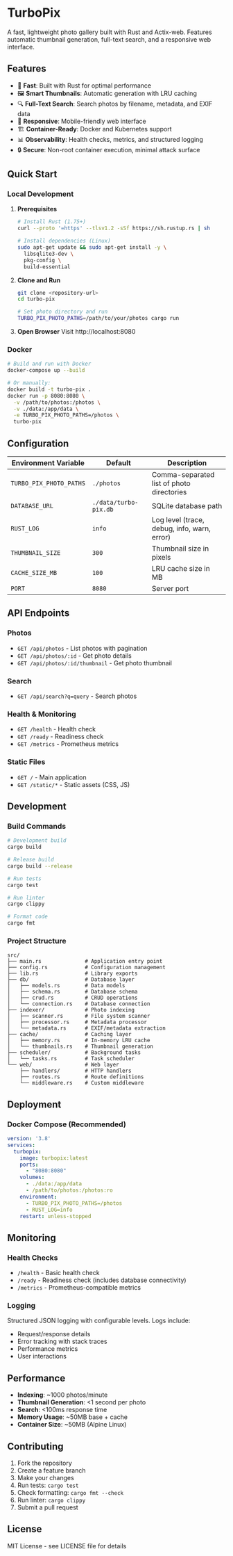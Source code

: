 # TurboPix

A fast, lightweight photo gallery built with Rust and Actix-web. Features automatic thumbnail generation, full-text search, and a responsive web interface.

## Features

- 🚀 **Fast**: Built with Rust for optimal performance
- 🖼️ **Smart Thumbnails**: Automatic generation with LRU caching
- 🔍 **Full-Text Search**: Search photos by filename, metadata, and EXIF data
- 📱 **Responsive**: Mobile-friendly web interface
- 🏗️ **Container-Ready**: Docker and Kubernetes support
- 📊 **Observability**: Health checks, metrics, and structured logging
- 🔒 **Secure**: Non-root container execution, minimal attack surface

## Quick Start

### Local Development

1. **Prerequisites**
   ```bash
   # Install Rust (1.75+)
   curl --proto '=https' --tlsv1.2 -sSf https://sh.rustup.rs | sh

   # Install dependencies (Linux)
   sudo apt-get update && sudo apt-get install -y \
     libsqlite3-dev \
     pkg-config \
     build-essential
   ```

2. **Clone and Run**
   ```bash
   git clone <repository-url>
   cd turbo-pix

   # Set photo directory and run
   TURBO_PIX_PHOTO_PATHS=/path/to/your/photos cargo run
   ```

3. **Open Browser**
   Visit http://localhost:8080

### Docker

```bash
# Build and run with Docker
docker-compose up --build

# Or manually:
docker build -t turbo-pix .
docker run -p 8080:8080 \
  -v /path/to/photos:/photos \
  -v ./data:/app/data \
  -e TURBO_PIX_PHOTO_PATHS=/photos \
  turbo-pix
```

## Configuration

| Environment Variable | Default | Description |
|---------------------|---------|-------------|
| `TURBO_PIX_PHOTO_PATHS` | `./photos` | Comma-separated list of photo directories |
| `DATABASE_URL` | `./data/turbo-pix.db` | SQLite database path |
| `RUST_LOG` | `info` | Log level (trace, debug, info, warn, error) |
| `THUMBNAIL_SIZE` | `300` | Thumbnail size in pixels |
| `CACHE_SIZE_MB` | `100` | LRU cache size in MB |
| `PORT` | `8080` | Server port |

## API Endpoints

### Photos
- `GET /api/photos` - List photos with pagination
- `GET /api/photos/:id` - Get photo details
- `GET /api/photos/:id/thumbnail` - Get photo thumbnail

### Search
- `GET /api/search?q=query` - Search photos

### Health & Monitoring
- `GET /health` - Health check
- `GET /ready` - Readiness check
- `GET /metrics` - Prometheus metrics

### Static Files
- `GET /` - Main application
- `GET /static/*` - Static assets (CSS, JS)

## Development

### Build Commands
```bash
# Development build
cargo build

# Release build
cargo build --release

# Run tests
cargo test

# Run linter
cargo clippy

# Format code
cargo fmt
```

### Project Structure
```
src/
├── main.rs              # Application entry point
├── config.rs            # Configuration management
├── lib.rs               # Library exports
├── db/                  # Database layer
│   ├── models.rs        # Data models
│   ├── schema.rs        # Database schema
│   ├── crud.rs          # CRUD operations
│   └── connection.rs    # Database connection
├── indexer/             # Photo indexing
│   ├── scanner.rs       # File system scanner
│   ├── processor.rs     # Metadata processor
│   └── metadata.rs      # EXIF/metadata extraction
├── cache/               # Caching layer
│   ├── memory.rs        # In-memory LRU cache
│   └── thumbnails.rs    # Thumbnail generation
├── scheduler/           # Background tasks
│   └── tasks.rs         # Task scheduler
└── web/                 # Web layer
    ├── handlers/        # HTTP handlers
    ├── routes.rs        # Route definitions
    └── middleware.rs    # Custom middleware
```

## Deployment

### Docker Compose (Recommended)
```yaml
version: '3.8'
services:
  turbopix:
    image: turbopix:latest
    ports:
      - "8080:8080"
    volumes:
      - ./data:/app/data
      - /path/to/photos:/photos:ro
    environment:
      - TURBO_PIX_PHOTO_PATHS=/photos
      - RUST_LOG=info
    restart: unless-stopped
```

## Monitoring

### Health Checks
- `/health` - Basic health check
- `/ready` - Readiness check (includes database connectivity)
- `/metrics` - Prometheus-compatible metrics

### Logging
Structured JSON logging with configurable levels. Logs include:
- Request/response details
- Error tracking with stack traces
- Performance metrics
- User interactions

## Performance

- **Indexing**: ~1000 photos/minute
- **Thumbnail Generation**: <1 second per photo
- **Search**: <100ms response time
- **Memory Usage**: ~50MB base + cache
- **Container Size**: ~50MB (Alpine Linux)

## Contributing

1. Fork the repository
2. Create a feature branch
3. Make your changes
4. Run tests: `cargo test`
5. Check formatting: `cargo fmt --check`
6. Run linter: `cargo clippy`
7. Submit a pull request

## License

MIT License - see LICENSE file for details